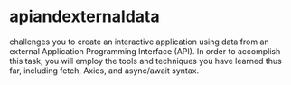 # apiandexternaldata
challenges you to create an interactive application using data from an external Application Programming Interface (API). In order to accomplish this task, you will employ the tools and techniques you have learned thus far, including fetch, Axios, and async/await syntax.
